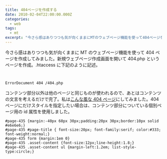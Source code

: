```yaml
---
title: 404ページを作成する
date: 2010-02-04T22:00:00.000Z
categories:
  - web
tags:
  - mt
excerpt: "今さら感はありつつも気が向くままにMTのウェブページ機能を使って404ページを作成してみました。新規ウェブページ作成画面を開いて404.phpというページを作成。.htaccessに下記のように記述。  ```"
---
```


今さら感はありつつも気が向くままに MT のウェブページ機能を使って 404 ページを作成してみました。新規ウェブページ作成画面を開いて 404.php というページを作成。.htaccess に下記のように記述。

```


ErrorDocument 404 /404.php

```

コンテンツ部分以外は他のページと同じものが使われるので、あとはコンテンツの文言を考えるだけで完了。私は[こんな風な 404 ページ](/404.php)にしてみました。404 ページにだけスタイルを指定したい場合は、コンテンツ部分についている個別ページ用の id 属性を使用しました。

```
#page-435 {margin:-40px 60px 30px;padding:20px 30px;border:10px solid #e6e6e6;}
#page-435 #page-title { font-size:20px; font-family:serif; color:#333; font-weight:normal;}
#page-435 form {margin:1em 0}
#page-435 .asset-content {font-size:12px;line-height:1.8;}
#page-435 .asset-content ul {margin-left:1.2em; list-style-type:circle;}

```

